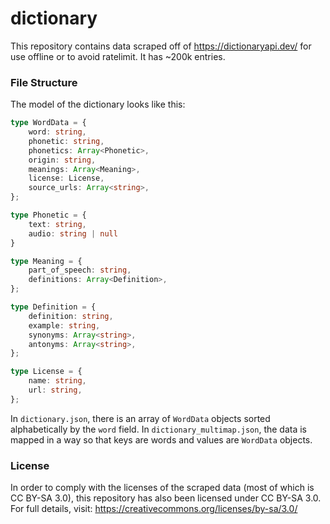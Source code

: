 # dictionary
This repository contains data scraped off of https://dictionaryapi.dev/ for use offline or to avoid ratelimit.
It has ~200k entries.

### File Structure
The model of the dictionary looks like this:
```ts
type WordData = {
    word: string,
    phonetic: string,
    phonetics: Array<Phonetic>,
    origin: string,
    meanings: Array<Meaning>,
    license: License,
    source_urls: Array<string>,
};

type Phonetic = {
    text: string,
    audio: string | null
}

type Meaning = {
    part_of_speech: string,
    definitions: Array<Definition>,
};

type Definition = {
    definition: string,
    example: string,
    synonyms: Array<string>,
    antonyms: Array<string>,
};

type License = {
    name: string,
    url: string,
};
```

In `dictionary.json`, there is an array of `WordData` objects sorted alphabetically by the `word` field. In `dictionary_multimap.json`,
the data is mapped in a way so that keys are words and values are `WordData` objects.

### License
In order to comply with the licenses of the scraped data (most of which is CC BY-SA 3.0), this repository has also been licensed under CC BY-SA 3.0.
For full details, visit: https://creativecommons.org/licenses/by-sa/3.0/